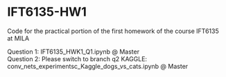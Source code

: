 # IFT6135-HW1
Code for the practical portion of the first homework of the course IFT6135 at MILA

Question 1: IFT6135_HWK1_Q1.ipynb @ Master  
Question 2: Please switch to branch q2
KAGGLE: conv_nets_experimentsc_Kaggle_dogs_vs_cats.ipynb @ Master
